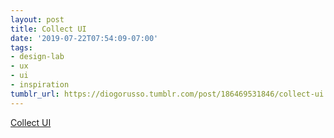 ```yaml
---
layout: post
title: Collect UI
date: '2019-07-22T07:54:09-07:00'
tags:
- design-lab
- ux
- ui
- inspiration
tumblr_url: https://diogorusso.tumblr.com/post/186469531846/collect-ui
---
```

[Collect UI](https://www.collectui.com/)  
